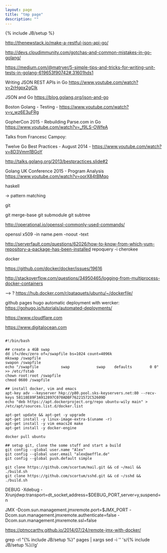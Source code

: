 ```yaml
---
layout: page
title: "tmp page"
description: ""
---
```

{% include JB/setup %}



http://thenewstack.io/make-a-restful-json-api-go/

http://devs.cloudimmunity.com/gotchas-and-common-mistakes-in-go-golang/

https://medium.com/@matryer/5-simple-tips-and-tricks-for-writing-unit-tests-in-golang-619653f90742#.31601hds1


Writing JSON REST APIs in Go https://www.youtube.com/watch?v=2rHgpx2gClk



JSON and Go https://blog.golang.org/json-and-go



Boston Golang - Testing - https://www.youtube.com/watch?v=v_wz6E3uFRg


GopherCon 2015 - Rebuilding Parse.com in Go https://www.youtube.com/watch?v=_f9LS-OWfeA 





Talks from Francesc Campoy:

Twelve Go Best Practices - August 2014 - https://www.youtube.com/watch?v=8D3Vmm1BGoY

http://talks.golang.org/2013/bestpractices.slide#2



Golang UK Conference 2015 - Program Analysis https://www.youtube.com/watch?v=oorX84tBMqo





haskell

-> pattern matching




git 

 git merge-base
 git submodule
 git subtree
 
 



 
 http://operational.io/openssl-commonly-used-commands/
 
 
 openssl x509 -in name.pem -noout -text
 
 
 
 http://serverfault.com/questions/62026/how-to-know-from-which-yum-repository-a-package-has-been-installed
 repoquery -i cherokee
 
 
 
 
 
docker
 
https://github.com/docker/docker/issues/19616

http://stackoverflow.com/questions/34950465/logging-from-multiprocess-docker-containers

--> ? https://hub.docker.com/r/pataquets/ubuntu/~/dockerfile/






github pages hugo automatic deployment with wercker: https://gohugo.io/tutorials/automated-deployments/
 
 
 
 
 
 https://www.cloudflare.com
 
 https://www.digitalocean.com
 
 
 



<pre><code>
#!/bin/bash

## create a 4GB swap
dd if=/dev/zero of=/swapfile bs=1024 count=4096k
mkswap /swapfile
swapon /swapfile
echo "/swapfile          swap            swap    defaults        0 0" >> /etc/fstab
chown root:root /swapfile 
chmod 0600 /swapfile

## install docker, vim and emacs
apt-key adv --keyserver hkp://p80.pool.sks-keyservers.net:80 --recv-keys 58118E89F3A912897C070ADBF76221572C52609D
echo "deb https://apt.dockerproject.org/repo ubuntu-wily main" > /etc/apt/sources.list.d/docker.list

apt-get update && apt-get -y upgrade
apt-get install -y linux-image-extra-$(uname -r)
apt-get install -y vim emacs24 make
apt-get install -y docker-engine

docker pull ubuntu

## setup git, clone the some stuff and start a build
git config --global user.name "Alex"
git config --global user.email "alex@aeffle.de"
git config --global push.default simple

git clone https://github.com/scortum/mail.git && cd ~/mail && ./build.sh
git clone https://github.com/scortum/sshd.git && cd ~/sshd && ./build.sh
</code></pre>




DEBUG
-Xdebug -Xrunjdwp:transport=dt_socket,address=$DEBUG_PORT,server=y,suspend=n

JMX
-Dcom.sun.management.jmxremote.port=$JMX_PORT -Dcom.sun.management.jmxremote.authenticate=false -Dcom.sun.management.jmxremote.ssl=false


https://ptmccarthy.github.io/2014/07/24/remote-jmx-with-docker/






grep -rl "{% include JB/setup %}" pages | xargs sed -i '' 's/{% include JB\/setup %}//g'


